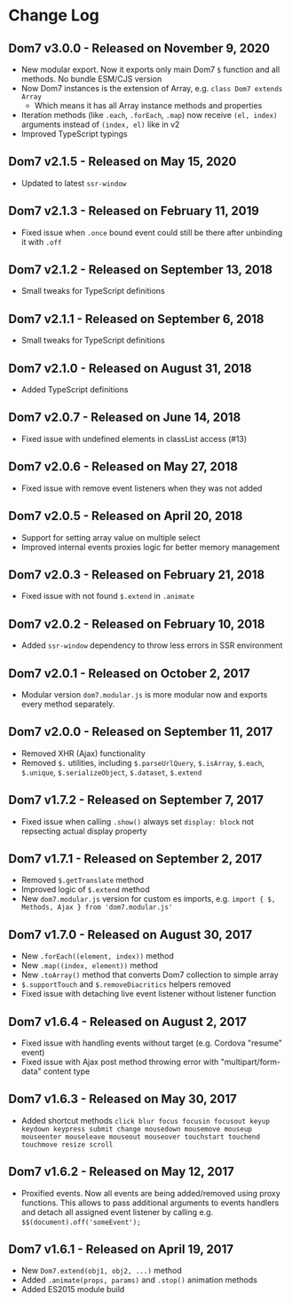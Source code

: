 # Change Log

## Dom7 v3.0.0 - Released on November 9, 2020

- New modular export. Now it exports only main Dom7 `$` function and all methods. No bundle ESM/CJS version
- Now Dom7 instances is the extension of Array, e.g. `class Dom7 extends Array`
  - Which means it has all Array instance methods and properties
- Iteration methods (like `.each`, `.forEach`, `.map`) now receive `(el, index)` arguments instead of `(index, el)` like in v2
- Improved TypeScript typings

## Dom7 v2.1.5 - Released on May 15, 2020

- Updated to latest `ssr-window`

## Dom7 v2.1.3 - Released on February 11, 2019

- Fixed issue when `.once` bound event could still be there after unbinding it with `.off`

## Dom7 v2.1.2 - Released on September 13, 2018

- Small tweaks for TypeScript definitions

## Dom7 v2.1.1 - Released on September 6, 2018

- Small tweaks for TypeScript definitions

## Dom7 v2.1.0 - Released on August 31, 2018

- Added TypeScript definitions

## Dom7 v2.0.7 - Released on June 14, 2018

- Fixed issue with undefined elements in classList access (#13)

## Dom7 v2.0.6 - Released on May 27, 2018

- Fixed issue with remove event listeners when they was not added

## Dom7 v2.0.5 - Released on April 20, 2018

- Support for setting array value on multiple select
- Improved internal events proxies logic for better memory management

## Dom7 v2.0.3 - Released on February 21, 2018

- Fixed issue with not found `$.extend` in `.animate`

## Dom7 v2.0.2 - Released on February 10, 2018

- Added `ssr-window` dependency to throw less errors in SSR environment

## Dom7 v2.0.1 - Released on October 2, 2017

- Modular version `dom7.modular.js` is more modular now and exports every method separately.

## Dom7 v2.0.0 - Released on September 11, 2017

- Removed XHR (Ajax) functionality
- Removed `$.` utilities, including `$.parseUrlQuery`, `$.isArray`, `$.each`, `$.unique`, `$.serializeObject`, `$.dataset`, `$.extend`

## Dom7 v1.7.2 - Released on September 7, 2017

- Fixed issue when calling `.show()` always set `display: block` not repsecting actual display property

## Dom7 v1.7.1 - Released on September 2, 2017

- Removed `$.getTranslate` method
- Improved logic of `$.extend` method
- New `dom7.modular.js` version for custom es imports, e.g. `import { $, Methods, Ajax } from 'dom7.modular.js'`

## Dom7 v1.7.0 - Released on August 30, 2017

- New `.forEach((element, index))` method
- New `.map((index, element))` method
- New `.toArray()` method that converts Dom7 collection to simple array
- `$.supportTouch` and `$.removeDiacritics` helpers removed
- Fixed issue with detaching live event listener without listener function

## Dom7 v1.6.4 - Released on August 2, 2017

- Fixed issue with handling events without target (e.g. Cordova "resume" event)
- Fixed issue with Ajax post method throwing error with "multipart/form-data" content type

## Dom7 v1.6.3 - Released on May 30, 2017

- Added shortcut methods `click blur focus focusin focusout keyup keydown keypress submit change mousedown mousemove mouseup mouseenter mouseleave mouseout mouseover touchstart touchend touchmove resize scroll`

## Dom7 v1.6.2 - Released on May 12, 2017

- Proxified events. Now all events are being added/removed using proxy functions. This allows to pass additional arguments to events handlers and detach all assigned event listener by calling e.g. `$$(document).off('someEvent');`

## Dom7 v1.6.1 - Released on April 19, 2017

- New `Dom7.extend(obj1, obj2, ...)` method
- Added `.animate(props, params)` and `.stop()` animation methods
- Added ES2015 module build
